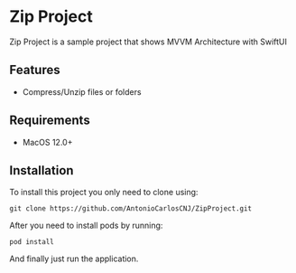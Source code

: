 # Zip Project

Zip Project is a sample project that shows MVVM Architecture with SwiftUI

## Features

- Compress/Unzip files or folders

## Requirements

- MacOS 12.0+

## Installation

To install this project you only need to clone using:

`git clone https://github.com/AntonioCarlosCNJ/ZipProject.git`

After you need to install pods by running:

`pod install`

And finally just run the application.

